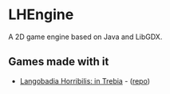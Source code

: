 # LHEngine

A 2D game engine based on Java and LibGDX.

## Games made with it 

* [Langobadia Horribilis: in Trebia](https://faust90.itch.io/lhit) - ([repo](https://github.com/FireBellyToad/LHIT.git))
